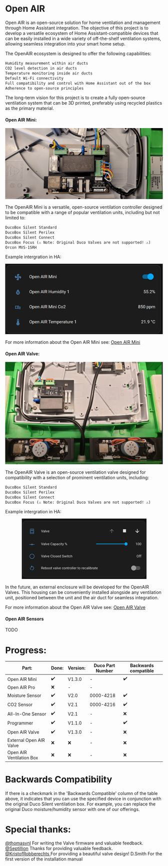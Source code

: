 # Open AIR

Open AIR is an open-source solution for home ventilation and management through Home Assistant integration. The objective of this project is to develop a versatile ecosystem of Home Assistant-compatible devices that can be easily installed in a wide variety of off-the-shelf ventilation systems, allowing seamless integration into your smart home setup.

The OpenAIR ecosystem is designed to offer the following capabilities:

    Humidity measurement within air ducts
    CO2 level detection in air ducts
    Temperature monitoring inside air ducts
    Default Wi-Fi connectivity
    Full compatibility and control with Home Assistant out of the box
    Adherence to open-source principles

The long-term vision for this project is to create a fully open-source ventilation system that can be 3D printed, preferably using recycled plastics as the primary material.

#### Open AIR Mini:
<p align="center">
  <img src="https://github.com/Flamingo-tech/Open-AIR/blob/main/Open%20Air%20Mini/Hardware/Pictures/Open_AIR-Mini_V1.3.0_Installed.jpg?raw=true"/>
</p>

The OpenAIR Mini is a versatile, open-source ventilation controller designed to be compatible with a range of popular ventilation units, including but not limited to:

    DucoBox Silent Standard
    DucoBox Silent Perilex
    DucoBox Silent Connect
    DucoBox Focus (⚠ Note: Original Duco Valves are not supported! ⚠)
    Orcon MVS-15RH
    
Example intergration in HA:
<p align="center">
  <img src="https://github.com/Flamingo-tech/Open-AIR/blob/main/Open%20Air%20Mini/Hardware/Pictures/Open_AIR_Mini_HA_Integration.jpg?raw=true"/>
</p>

For more information about the Open AIR Mini see: [Open AIR Mini](https://github.com/Flamingo-tech/Open-AIR/tree/main/Open%20Air%20Mini) 

#### Open AIR Valve:
<p align="center">
  <img src="https://github.com/Flamingo-tech/Open-AIR/blob/main/Open%20AIR%20Valve/Hardware/Pictures/Installed_Valves_Example.png?raw=true"/>
</p>

The OpenAIR Valve is an open-source ventilation valve designed for compatibility with a selection of prominent ventilation units, including:

    DucoBox Silent Standard
    DucoBox Silent Perilex
    DucoBox Silent Connect
    DucoBox Focus (⚠ Note: Original Duco Valves are not supported! ⚠)

Example intergration in HA:
<p align="center">
  <img src="https://github.com/Flamingo-tech/Open-AIR/blob/main/Open%20AIR%20Valve/Hardware/Pictures/Open_AIR_Valve_HA_Example.png?raw=true"/>
</p>


In the future, an external enclosure will be developed for the OpenAIR Valves. This housing can be conveniently installed alongside any ventilation unit, positioned between the unit and the air duct for seamless integration.

For more information about the Open AIR Valve see: [Open AIR Valve](https://github.com/Flamingo-tech/Open-AIR/tree/main/Open%20AIR%20Valve) 

#### Open AIR Sensors
 TODO

# Progress:


|   Part:         |Done:	                         |Version:                       |Duco Part Number|Backwards compatible|
|----------------|-------------------------------|-----------------------------|-----------------------------|-----------------------------|
|Open AIR Mini|✔️         |V1.3.0          | -|✔️ 
|Open AIR Pro         |❌|-|- |
|Moisture Sensor        |✔️            |V2.0        | 0000-4218 | ✔️|
|CO2 Sensor         |✔️|V2.1| 0000-4216 | ✔️
|All-In-One Sensor         |✔️|V2.1| - | ❌ 
|Programmer         |✔️|V1.1.0| - | ✔️ 
|Open AIR Valve         |✔️|V1.3.0|- |❌
|External Open AIR Valve         |❌|❌|- |❌
|Open AIR Ventilation Box         |❌|❌|- |❌

# Backwards Compatibility

If there is a checkmark in the 'Backwards Compatible' column of the table above, it indicates that you can use the specified device in conjunction with the original Duco Silent ventilation box. For example, you can replace the original Duco moisture/humidity sensor with one of our offerings.

# Special thanks:
[@thomasvnl](https://github.com/thomasvnl) For writing the Valve firmware and valuable feedback.\
[@Septillion](https://github.com/septillion-git) Thanks for providing valuable feedback.\
[@KristofRobberechts ](https://github.com/KristofRobberechts) For providing a beautiful valve design!
D.Smith For the first version of the installation manual

